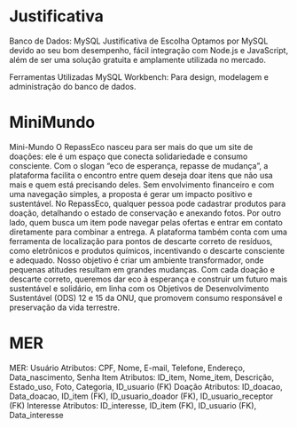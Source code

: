 # Justificativa
Banco de Dados: MySQL
Justificativa de Escolha
Optamos por MySQL devido ao seu bom desempenho, fácil integração com Node.js e JavaScript, além de ser uma solução gratuita e amplamente utilizada no mercado.

Ferramentas Utilizadas
MySQL Workbench: Para design, modelagem e administração do banco de dados.

# MiniMundo
Mini-Mundo
O RepassEco nasceu para ser mais do que um site de doações: ele é um espaço que conecta solidariedade e consumo consciente. Com o slogan “eco de esperança, repasse de mudança”, a plataforma facilita o encontro entre quem deseja doar itens que não usa mais e quem está precisando deles. Sem envolvimento financeiro e com uma navegação simples, a proposta é gerar um impacto positivo e sustentável.
No RepassEco, qualquer pessoa pode cadastrar produtos para doação, detalhando o estado de conservação e anexando fotos. Por outro lado, quem busca um item pode navegar pelas ofertas e entrar em contato diretamente para combinar a entrega. A plataforma também conta com uma ferramenta de localização para pontos de descarte correto de resíduos, como eletrônicos e produtos químicos, incentivando o descarte consciente e adequado.
Nosso objetivo é criar um ambiente transformador, onde pequenas atitudes resultam em grandes mudanças. Com cada doação e descarte correto, queremos dar eco à esperança e construir um futuro mais sustentável e solidário, em linha com os Objetivos de Desenvolvimento Sustentável (ODS) 12 e 15 da ONU, que promovem consumo responsável e preservação da vida terrestre.

# MER

MER:
Usuário
Atributos: CPF, Nome, E-mail, Telefone, Endereço, Data_nascimento, Senha
Item
Atributos: ID_item, Nome_item, Descrição, Estado_uso, Foto, Categoria, ID_usuario (FK)
Doação
Atributos: ID_doacao, Data_doacao, ID_item (FK), ID_usuario_doador (FK), ID_usuario_receptor (FK)
Interesse
Atributos: ID_interesse, ID_item (FK), ID_usuario (FK), Data_interesse
